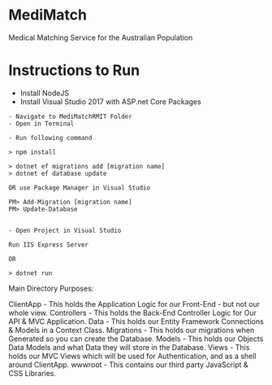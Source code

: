 # MediMatch
Medical Matching Service for the Australian Population

# Instructions to Run

- Install NodeJS
- Install Visual Studio 2017 with ASP.net Core Packages

```
- Navigate to MediMatchRMIT Folder
- Open in Terminal

- Run following command

> npm install

> dotnet ef migrations add [migration name] 
> dotnet ef database update

OR use Package Manager in Visual Studio 

PM> Add-Migration [migration name] 
PM> Update-Database


- Open Project in Visual Studio

Run IIS Express Server

OR

> dotnet run

```

Main Directory Purposes:

ClientApp - This holds the Application Logic for our Front-End - but not our whole view.
Controllers - This holds the Back-End Controller Logic for Our API & MVC Application.
Data - This holds our Entity Framework Connections & Models in a Context Class.
Migrations - This holds our migrations when Generated so you can create the Database.
Models - This holds our Objects Data Models and what Data they will store in the Database.
Views - This holds our MVC Views which will be used for Authentication, and as a shell around ClientApp.
wwwroot - This contains our third party JavaScript & CSS Libraries.
